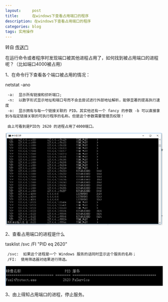 ```yaml
---
layout:     post
title:      在windows下查看占用端口的程序
description: 在windows下查看占用端口的程序
categories: blog
tags: 实用操作
---
```


转自 <a target="_blank" href="http://www.cnblogs.com/lxconan/archive/2016/01/11/5119972.html">传送门</a>

在运行命令或者程序时发现端口被其他进程占用了，如何找到被占用端口的进程呢？（比如端口4000被占用）

1、在命令行下查看各个端口被占用的情况：
     
netstat -ano

     -a:  显示所有链接和侦听端口;
     -n:  以数字形式显示地址和端口号而不会去尝试进行外部地址解析，能够显著的提高执行速度
     -o:  显示拥有与每一个链接关联的 PID。其实他还有一个 fancy 的参数 -b 可以直接拿到与指定链接关联的可执行程序的名称。但是这个参数需要管理员权限！
     
     由上可看到是PID为 2620 的进程占用了4000端口。

![img](/images/blog/checkport1.png)

2、查看占用端口的进程是什么
    
 tasklist /svc /FI "PID eq 2620"

     /svc:  如果这个进程是一个 Windows 服务的话同时显示这个服务的名称；
     /FI:  使用筛选器对结果进行筛选。
     

![img](/images/blog/checkport2.png)

3、由上得知占用端口的进程，停止服务。

